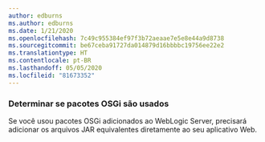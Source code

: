 ```yaml
---
author: edburns
ms.author: edburns
ms.date: 1/21/2020
ms.openlocfilehash: 7c49c955384ef97f3b72aeaae7e5e8e44a9d8738
ms.sourcegitcommit: be67ceba91727da014879d16bbbbc19756ee22e2
ms.translationtype: HT
ms.contentlocale: pt-BR
ms.lasthandoff: 05/05/2020
ms.locfileid: "81673352"
---
```

### <a name="determine-whether-osgi-bundles-are-used"></a>Determinar se pacotes OSGi são usados

Se você usou pacotes OSGi adicionados ao WebLogic Server, precisará adicionar os arquivos JAR equivalentes diretamente ao seu aplicativo Web.
